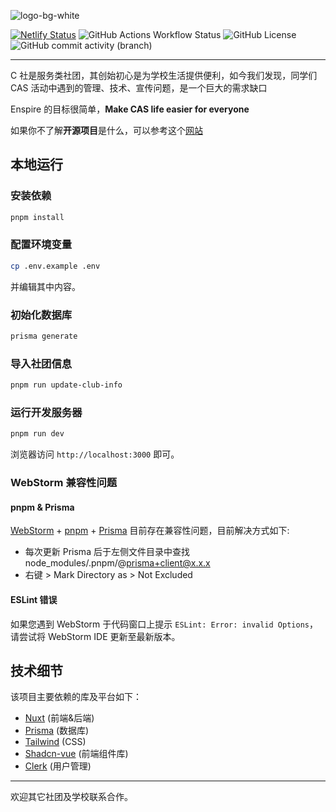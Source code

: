 ![logo-bg-white](https://github.com/Computerization/Enspire/assets/46770502/27133de7-efd7-4860-8f83-e160a25ab042)

[![Netlify Status](https://api.netlify.com/api/v1/badges/9caa53f8-a904-4abc-8bda-9e3c2899f44a/deploy-status)](https://app.netlify.com/sites/computerization-enspire-next/deploys) ![GitHub Actions Workflow Status](https://img.shields.io/github/actions/workflow/status/computerization/enspire/quality.yml) ![GitHub License](https://img.shields.io/github/license/computerization/enspire) ![GitHub commit activity (branch)](https://img.shields.io/github/commit-activity/m/computerization/enspire/next)

---

C 社是服务类社团，其创始初心是为学校生活提供便利，如今我们发现，同学们 CAS 活动中遇到的管理、技术、宣传问题，是一个巨大的需求缺口

Enspire 的目标很简单，**Make CAS life easier for everyone**

如果你不了解**开源项目**是什么，可以参考这个[网站](https://opensource.guide/)

## 本地运行

### 安装依赖

```bash
pnpm install
```

### 配置环境变量

```bash
cp .env.example .env
```
并编辑其中内容。

### 初始化数据库

```bash
prisma generate
```

### 导入社团信息

```bash
pnpm run update-club-info
```

### 运行开发服务器

```bash
pnpm run dev
```
浏览器访问 `http://localhost:3000` 即可。

### WebStorm 兼容性问题
#### pnpm & Prisma

[WebStorm](https://www.jetbrains.com/zh-cn/webstorm/) + [pnpm](https://pnpm.io/zh/) + [Prisma](https://www.prisma.io/) 目前存在兼容性问题，目前解决方式如下:

- 每次更新 Prisma 后于左侧文件目录中查找 node_modules/.pnpm/@prisma+client@x.x.x
- 右键 > Mark Directory as > Not Excluded

#### ESLint 错误

如果您遇到 WebStorm 于代码窗口上提示 `ESLint: Error: invalid Options`，请尝试将 WebStorm IDE 更新至最新版本。

## 技术细节

该项目主要依赖的库及平台如下：
- [Nuxt](https://nuxt.com) (前端&后端)
- [Prisma](https://prisma.io) (数据库)
- [Tailwind](https://tailwindcss.com/) (CSS)
- [Shadcn-vue](https://shadcn-vue.com) (前端组件库)
- [Clerk](https://clerk.com) (用户管理)

---
欢迎其它社团及学校联系合作。
